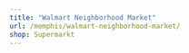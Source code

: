 ```yaml
---
title: "Walmart Neighborhood Market"
url: /memphis/walmart-neighborhood-market/
shop: Supermarkt
---
```

